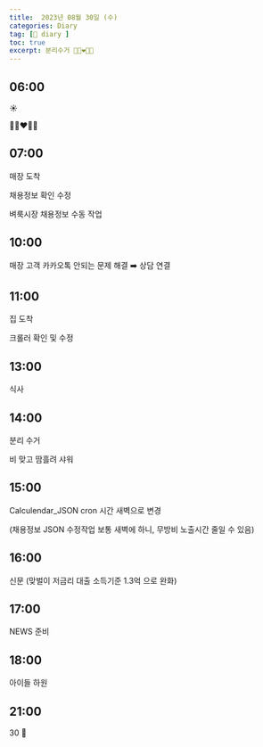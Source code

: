 ```yaml
---
title:  2023년 08월 30일 (수)
categories: Diary
tag: [📒 diary ]
toc: true
excerpt: 분리수거 👩🏻‍❤️‍👨🏻
---
```


## 06:00

☀️ 

👩🏻‍❤️‍👨🏻

## 07:00

매장 도착

채용정보 확인 수정

벼룩시장 채용정보 수동 작업

## 10:00

매장 고객 카카오톡 안되는 문제 해결 ➡️ 상담 연결

## 11:00

집 도착

크롤러 확인 및 수정

## 13:00

식사

## 14:00

분리 수거

비 맞고 땀흘려 샤워

## 15:00

Calculendar_JSON cron 시간 새벽으로 변경

(채용정보 JSON 수정작업 보통 새벽에 하니, 무방비 노출시간 줄일 수 있음)

## 16:00

신문 (맞벌이 저금리 대출 소득기준 1.3억 으로 완화)

## 17:00

NEWS 준비

## 18:00

아이들 하원

## 21:00

30 🌙

<br><br><br>